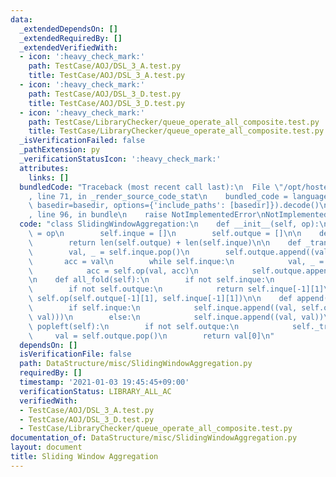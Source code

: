 ```yaml
---
data:
  _extendedDependsOn: []
  _extendedRequiredBy: []
  _extendedVerifiedWith:
  - icon: ':heavy_check_mark:'
    path: TestCase/AOJ/DSL_3_A.test.py
    title: TestCase/AOJ/DSL_3_A.test.py
  - icon: ':heavy_check_mark:'
    path: TestCase/AOJ/DSL_3_D.test.py
    title: TestCase/AOJ/DSL_3_D.test.py
  - icon: ':heavy_check_mark:'
    path: TestCase/LibraryChecker/queue_operate_all_composite.test.py
    title: TestCase/LibraryChecker/queue_operate_all_composite.test.py
  _isVerificationFailed: false
  _pathExtension: py
  _verificationStatusIcon: ':heavy_check_mark:'
  attributes:
    links: []
  bundledCode: "Traceback (most recent call last):\n  File \"/opt/hostedtoolcache/Python/3.9.1/x64/lib/python3.9/site-packages/onlinejudge_verify/documentation/build.py\"\
    , line 71, in _render_source_code_stat\n    bundled_code = language.bundle(stat.path,\
    \ basedir=basedir, options={'include_paths': [basedir]}).decode()\n  File \"/opt/hostedtoolcache/Python/3.9.1/x64/lib/python3.9/site-packages/onlinejudge_verify/languages/python.py\"\
    , line 96, in bundle\n    raise NotImplementedError\nNotImplementedError\n"
  code: "class SlidingWindowAggregation:\n    def __init__(self, op):\n        self.op\
    \ = op\n        self.inque = []\n        self.outque = []\n\n    def __len__(self):\n\
    \        return len(self.outque) + len(self.inque)\n\n    def _trans(self):\n\
    \        val, _ = self.inque.pop()\n        self.outque.append((val, val))\n \
    \       acc = val\n        while self.inque:\n            val, _ = self.inque.pop()\n\
    \            acc = self.op(val, acc)\n            self.outque.append((val, acc))\n\
    \n    def all_fold(self):\n        if not self.inque:\n            return self.outque[-1][1]\n\
    \        if not self.outque:\n            return self.inque[-1][1]\n        return\
    \ self.op(self.outque[-1][1], self.inque[-1][1])\n\n    def append(self, val):\n\
    \        if self.inque:\n            self.inque.append((val, self.op(self.inque[-1][1],\
    \ val)))\n        else:\n            self.inque.append((val, val))\n\n    def\
    \ popleft(self):\n        if not self.outque:\n            self._trans()\n   \
    \     val = self.outque.pop()\n        return val[0]\n"
  dependsOn: []
  isVerificationFile: false
  path: DataStructure/misc/SlidingWindowAggregation.py
  requiredBy: []
  timestamp: '2021-01-03 19:45:45+09:00'
  verificationStatus: LIBRARY_ALL_AC
  verifiedWith:
  - TestCase/AOJ/DSL_3_A.test.py
  - TestCase/AOJ/DSL_3_D.test.py
  - TestCase/LibraryChecker/queue_operate_all_composite.test.py
documentation_of: DataStructure/misc/SlidingWindowAggregation.py
layout: document
title: Sliding Window Aggregation
---
```

